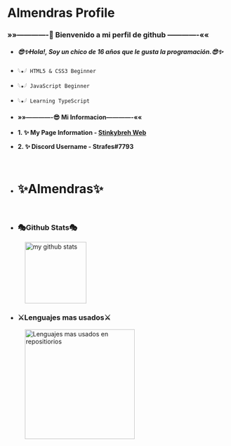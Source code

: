 <div alig="center">
  <h1>Almendras Profile</h1>

  ### »»————-**🍕 Bienvenido a mi perfil de github** ————-««
  - ##### **😎✨Hola!, Soy un chico de 16 años que le gusta la programación.😎✨**
  - `𓆩★𓆪 HTML5 & CSS3 Beginner`
  - `𓆩★𓆪 JavaScript Beginner `
  - `𓆩★𓆪 Learning TypeScript`

  - #### »»————-__😎 Mi Informacion__————-««
  - __1. ✨ My Page Information -
  [Stinkybreh Web](https://stinkybreh.xyz/)__
  - __2. ✨ Discord Username - Strafes#7793__
  <br>

  - # __✨Almendras✨__
  <br>

  - ### **🎭Github Stats🎭**

  <a>
    <img style="margin-left: 40px;"  height=140em
      src="https://github-readme-stats.vercel.app/api?username=StinkygOD&count_private=true&show_icons=true&theme=dark&hide_border=false&hide_title=false"
      alt="my github stats" />
  </a>

  - ### **⚔️Lenguajes mas usados⚔️**


  <a href="https://github.com/reven208">
    <img style="margin-left: 40px;" height=250em
      src="https://github-readme-stats.vercel.app/api/top-langs/?username=StinkygOD&title_color=ffffff&text_color=c9facc&icon_color=2bFc6a&bg_color=1d1f21"
      alt="Lenguajes mas usados en repositiorios" />
  </a>
